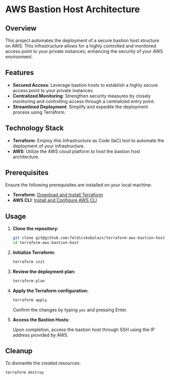 # AWS Bastion Host Architecture

## Overview

This project automates the deployment of a secure bastion host structure on AWS. This infrastructure allows for a highly controlled and monitored access point to your private instances, enhancing the security of your AWS environment.

## Features

- **Secured Access**: Leverage bastion hosts to establish a highly secure access point to your private instances.
- **Centralized Monitoring**: Strengthen security measures by closely monitoring and controlling access through a centralized entry point.
- **Streamlined Deployment**: Simplify and expedite the deployment process using Terraform.

## Technology Stack

- **Terraform**: Employ this Infrastructure as Code (IaC) tool to automate the deployment of your infrastructure.
- **AWS**: Utilize the AWS cloud platform to host the bastion host architecture.

## Prerequisites

Ensure the following prerequisites are installed on your local machine:

- **Terraform**: [Download and Install Terraform](https://www.terraform.io/downloads.html)
- **AWS CLI**: [Install and Configure AWS CLI](https://aws.amazon.com/cli/)

## Usage

1. **Clone the repository:**

    ```bash
    git clone git@github.com:feldicskobalazs/terraform-aws-bastion-host.git
    cd terraform-aws-bastion-host
    ```

2. **Initialize Terraform:**

    ```bash
    terraform init
    ```

3. **Review the deployment plan:**

    ```bash
    terraform plan
    ```

4. **Apply the Terraform configuration:**

    ```bash
    terraform apply
    ```

    Confirm the changes by typing `yes` and pressing Enter.

5. **Access the Bastion Hosts:**

    Upon completion, access the bastion host through SSH using the IP address provided by AWS.

## Cleanup

To dismantle the created resources:

```bash
terraform destroy
